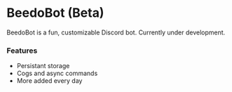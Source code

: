 # BeedoBot (Beta)

BeedoBot is a fun, customizable Discord bot.
Currently under development.

### Features

- Persistant storage
- Cogs and async commands
- More added every day
